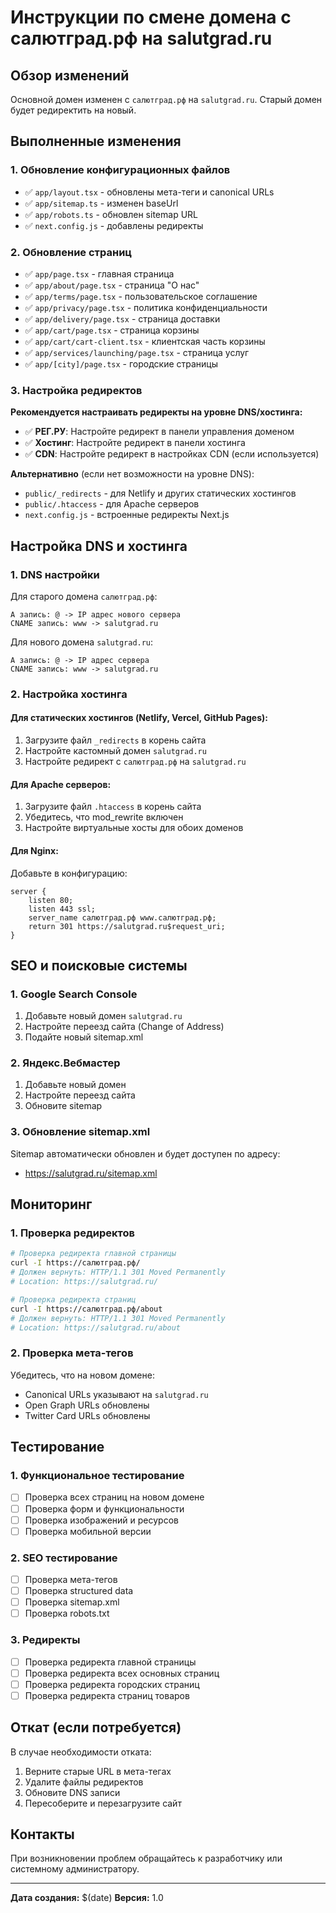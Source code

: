 # Инструкции по смене домена с салютград.рф на salutgrad.ru

## Обзор изменений

Основной домен изменен с `салютград.рф` на `salutgrad.ru`. Старый домен будет редиректить на новый.

## Выполненные изменения

### 1. Обновление конфигурационных файлов

- ✅ `app/layout.tsx` - обновлены мета-теги и canonical URLs
- ✅ `app/sitemap.ts` - изменен baseUrl
- ✅ `app/robots.ts` - обновлен sitemap URL
- ✅ `next.config.js` - добавлены редиректы

### 2. Обновление страниц

- ✅ `app/page.tsx` - главная страница
- ✅ `app/about/page.tsx` - страница "О нас"
- ✅ `app/terms/page.tsx` - пользовательское соглашение
- ✅ `app/privacy/page.tsx` - политика конфиденциальности
- ✅ `app/delivery/page.tsx` - страница доставки
- ✅ `app/cart/page.tsx` - страница корзины
- ✅ `app/cart/cart-client.tsx` - клиентская часть корзины
- ✅ `app/services/launching/page.tsx` - страница услуг
- ✅ `app/[city]/page.tsx` - городские страницы

### 3. Настройка редиректов

**Рекомендуется настраивать редиректы на уровне DNS/хостинга:**

- ✅ **РЕГ.РУ**: Настройте редирект в панели управления доменом
- ✅ **Хостинг**: Настройте редирект в панели хостинга
- ✅ **CDN**: Настройте редирект в настройках CDN (если используется)

**Альтернативно** (если нет возможности на уровне DNS):
- `public/_redirects` - для Netlify и других статических хостингов
- `public/.htaccess` - для Apache серверов
- `next.config.js` - встроенные редиректы Next.js

## Настройка DNS и хостинга

### 1. DNS настройки

Для старого домена `салютград.рф`:
```
A запись: @ -> IP адрес нового сервера
CNAME запись: www -> salutgrad.ru
```

Для нового домена `salutgrad.ru`:
```
A запись: @ -> IP адрес сервера
CNAME запись: www -> salutgrad.ru
```

### 2. Настройка хостинга

#### Для статических хостингов (Netlify, Vercel, GitHub Pages):
1. Загрузите файл `_redirects` в корень сайта
2. Настройте кастомный домен `salutgrad.ru`
3. Настройте редирект с `салютград.рф` на `salutgrad.ru`

#### Для Apache серверов:
1. Загрузите файл `.htaccess` в корень сайта
2. Убедитесь, что mod_rewrite включен
3. Настройте виртуальные хосты для обоих доменов

#### Для Nginx:
Добавьте в конфигурацию:
```nginx
server {
    listen 80;
    listen 443 ssl;
    server_name салютград.рф www.салютград.рф;
    return 301 https://salutgrad.ru$request_uri;
}
```

## SEO и поисковые системы

### 1. Google Search Console
1. Добавьте новый домен `salutgrad.ru`
2. Настройте переезд сайта (Change of Address)
3. Подайте новый sitemap.xml

### 2. Яндекс.Вебмастер
1. Добавьте новый домен
2. Настройте переезд сайта
3. Обновите sitemap

### 3. Обновление sitemap.xml
Sitemap автоматически обновлен и будет доступен по адресу:
- https://salutgrad.ru/sitemap.xml

## Мониторинг

### 1. Проверка редиректов
```bash
# Проверка редиректа главной страницы
curl -I https://салютград.рф/
# Должен вернуть: HTTP/1.1 301 Moved Permanently
# Location: https://salutgrad.ru/

# Проверка редиректа страниц
curl -I https://салютград.рф/about
# Должен вернуть: HTTP/1.1 301 Moved Permanently
# Location: https://salutgrad.ru/about
```

### 2. Проверка мета-тегов
Убедитесь, что на новом домене:
- Canonical URLs указывают на `salutgrad.ru`
- Open Graph URLs обновлены
- Twitter Card URLs обновлены

## Тестирование

### 1. Функциональное тестирование
- [ ] Проверка всех страниц на новом домене
- [ ] Проверка форм и функциональности
- [ ] Проверка изображений и ресурсов
- [ ] Проверка мобильной версии

### 2. SEO тестирование
- [ ] Проверка мета-тегов
- [ ] Проверка structured data
- [ ] Проверка sitemap.xml
- [ ] Проверка robots.txt

### 3. Редиректы
- [ ] Проверка редиректа главной страницы
- [ ] Проверка редиректа всех основных страниц
- [ ] Проверка редиректа городских страниц
- [ ] Проверка редиректа страниц товаров

## Откат (если потребуется)

В случае необходимости отката:
1. Верните старые URL в мета-тегах
2. Удалите файлы редиректов
3. Обновите DNS записи
4. Пересоберите и перезагрузите сайт

## Контакты

При возникновении проблем обращайтесь к разработчику или системному администратору.

---
**Дата создания:** $(date)
**Версия:** 1.0
